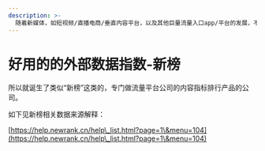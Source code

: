 ```yaml
---
description: >-
  随着新媒体，如短视频/直播电商/垂直内容平台，以及其他巨量流量入口app/平台的发展，不管是对内容生产者，电商从业者等其他互联网从业者，都带来了更多的机遇和挑战。要想把握住机遇，离不开对各市场数据的获取和分析，但对于大部分从业者来说，几乎很难获取到各个平台具体运营数据。
---
```


# 好用的的外部数据指数-新榜

所以就诞生了类似“新榜”这类的，专门做流量平台公司的内容指标排行产品的公司。

如下见新榜相关数据来源解释：

[https://help.newrank.cn/help\_list.html?page=1\&menu=104](https://help.newrank.cn/help\_list.html?page=1\&menu=104)





